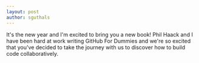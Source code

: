 ```yaml
---
layout: post
author: sguthals
---
```

It's the new year and I'm excited to bring you a new book! Phil Haack and I have been hard at work writing GitHub For Dummies and we're so excited that you've decided to take the journey with us to discover how to build code collaboratively.
